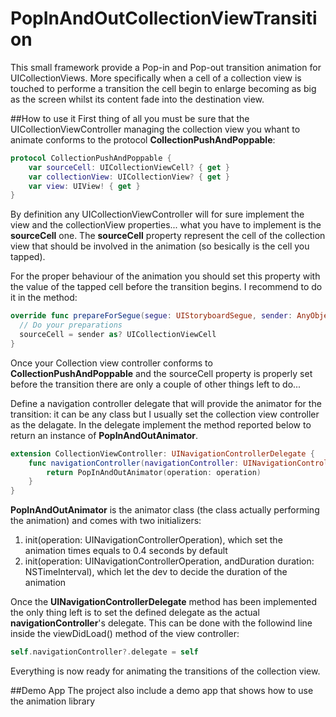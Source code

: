 # PopInAndOutCollectionViewTransition
This small framework provide a Pop-in and Pop-out transition animation for UICollectionViews. More specifically when a cell of a collection view is touched to performe a transition the cell begin to enlarge becoming as big as the screen whilst its content fade into the destination view. 

##How to use it
First thing of all you must be sure that the UICollectionViewController managing the collection view you whant to animate conforms to the protocol **CollectionPushAndPoppable**:
```swift
protocol CollectionPushAndPoppable {
    var sourceCell: UICollectionViewCell? { get }
    var collectionView: UICollectionView? { get }
    var view: UIView! { get }
}
```
By definition any UICollectionViewController will for sure implement the view and the collectionView properties... what you have to implement is the **sourceCell** one.
The **sourceCell** property represent the cell of the collection view that should be involved in the animation (so besically is the cell you tapped).

For the proper behaviour of the animation you should set this property with the value of the tapped cell before the transition begins. I recommend to do it in the method:
```swift
override func prepareForSegue(segue: UIStoryboardSegue, sender: AnyObject?) {
  // Do your preparations
  sourceCell = sender as? UICollectionViewCell
}
```

Once your Collection view controller conforms to **CollectionPushAndPoppable** and the sourceCell property is properly set before the transition there are only a couple of other things left to do...

Define a navigation controller delegate that will provide the animator for the transition: it can be any class but I usually set the collection view controller as the delagate. In the delegate implement the method reported below to return an instance of **PopInAndOutAnimator**.
```swift
extension CollectionViewController: UINavigationControllerDelegate {
    func navigationController(navigationController: UINavigationController, animationControllerForOperation operation: UINavigationControllerOperation, fromViewController fromVC: UIViewController, toViewController toVC: UIViewController) -> UIViewControllerAnimatedTransitioning? {
        return PopInAndOutAnimator(operation: operation)
    }
}
```
**PopInAndOutAnimator** is the animator class (the class actually performing the animation) and comes with two initializers:
1. init(operation: UINavigationControllerOperation), which set the animation times equals to 0.4 seconds by default
2. init(operation: UINavigationControllerOperation, andDuration duration: NSTimeInterval), which let the dev to decide the duration of the animation

Once the **UINavigationControllerDelegate** method has been implemented the only thing left is to set the defined delegate as the actual **navigationController**'s delegate. This can be done with the followind line inside the viewDidLoad() method of the view controller:
```swift
self.navigationController?.delegate = self
```

Everything is now ready for animating the transitions of the collection view.

##Demo App
The project also include a demo app that shows how to use the animation library
